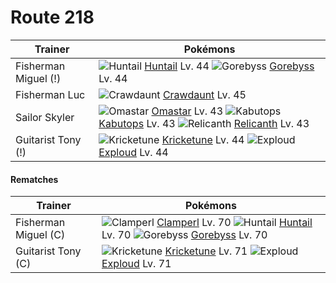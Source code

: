 # Route 218

Trainer                    | Pokémons
---                        | ---
Fisherman Miguel (!)       | ![][367]  [Huntail] Lv. 44  ![][368]  [Gorebyss] Lv. 44
Fisherman Luc              | ![][342]  [Crawdaunt] Lv. 45
Sailor Skyler              | ![][139]  [Omastar] Lv. 43  ![][141]  [Kabutops] Lv. 43  ![][369]  [Relicanth] Lv. 43
Guitarist Tony (!)         | ![][402]  [Kricketune] Lv. 44  ![][295]  [Exploud] Lv. 44

#### Rematches

Trainer                    | Pokémons
---                        | ---
Fisherman Miguel (C)       | ![][366]  [Clamperl] Lv. 70  ![][367]  [Huntail] Lv. 70  ![][368]  [Gorebyss] Lv. 70
Guitarist Tony (C)         | ![][402]  [Kricketune] Lv. 71  ![][295]  [Exploud] Lv. 71
[139]: https://raw.githubusercontent.com/PokeAPI/sprites/master/sprites/pokemon/139.png "Omastar"
[141]: https://raw.githubusercontent.com/PokeAPI/sprites/master/sprites/pokemon/141.png "Kabutops"
[295]: https://raw.githubusercontent.com/PokeAPI/sprites/master/sprites/pokemon/295.png "Exploud"
[342]: https://raw.githubusercontent.com/PokeAPI/sprites/master/sprites/pokemon/342.png "Crawdaunt"
[366]: https://raw.githubusercontent.com/PokeAPI/sprites/master/sprites/pokemon/366.png "Clamperl"
[367]: https://raw.githubusercontent.com/PokeAPI/sprites/master/sprites/pokemon/367.png "Huntail"
[368]: https://raw.githubusercontent.com/PokeAPI/sprites/master/sprites/pokemon/368.png "Gorebyss"
[369]: https://raw.githubusercontent.com/PokeAPI/sprites/master/sprites/pokemon/369.png "Relicanth"
[402]: https://raw.githubusercontent.com/PokeAPI/sprites/master/sprites/pokemon/402.png "Kricketune"
[Omastar]: /pokemon_changes/139.md
[Kabutops]: /pokemon_changes/141.md
[Exploud]: /pokemon_changes/295.md
[Crawdaunt]: /pokemon_changes/342.md
[Clamperl]: /pokemon_changes/366.md
[Huntail]: /pokemon_changes/367.md
[Gorebyss]: /pokemon_changes/368.md
[Relicanth]: /pokemon_changes/369.md
[Kricketune]: /pokemon_changes/402.md
